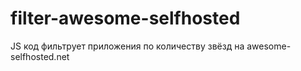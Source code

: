 # filter-awesome-selfhosted
JS код фильтрует приложения по количеству звёзд на awesome-selfhosted.net 

